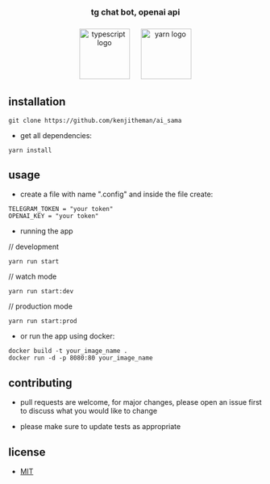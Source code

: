 <h3 align="center">tg chat bot, openai api</h2>

###

<div align="center">
  <img src="https://cdn.jsdelivr.net/gh/devicons/devicon/icons/typescript/typescript-original.svg" height="100" alt="typescript logo"  />
  <img width="15" />
  <img src="https://cdn.jsdelivr.net/gh/devicons/devicon/icons/yarn/yarn-original.svg" height="100" alt="yarn logo"  />
</div>

###

## installation

```shell
git clone https://github.com/kenjitheman/ai_sama
```

- get all dependencies:

```shell
yarn install
```

## usage

- create a file with name ".config" and inside the file create:

```.env
TELEGRAM_TOKEN = "your token"
OPENAI_KEY = "your token"
```

- running the app

// development
```shell
yarn run start
```

// watch mode
```shell
yarn run start:dev
```

// production mode
```shell
yarn run start:prod
```

-  or run the app using docker:

```shell
docker build -t your_image_name .
docker run -d -p 8080:80 your_image_name
```

## contributing

- pull requests are welcome, for major changes, please open an issue first
to discuss what you would like to change

- please make sure to update tests as appropriate

## license

- [MIT](https://choosealicense.com/licenses/mit/)
